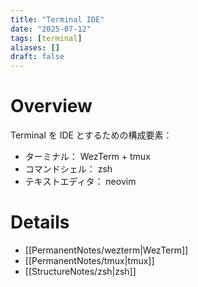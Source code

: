```yaml
---
title: "Terminal IDE"
date: "2025-07-12"
tags: [terminal]
aliases: []
draft: false
---
```


# Overview

Terminal を IDE とするための構成要素：

- ターミナル： WezTerm + tmux
- コマンドシェル： zsh
- テキストエディタ： neovim

# Details

- [[PermanentNotes/wezterm|WezTerm]]
- [[PermanentNotes/tmux|tmux]]
- [[StructureNotes/zsh|zsh]]
